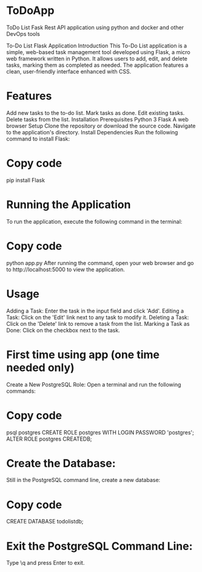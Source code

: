 # ToDoApp
ToDo List Fask Rest API application using python and docker and other DevOps tools

To-Do List Flask Application
Introduction
This To-Do List application is a simple, web-based task management tool developed using Flask, a micro web framework written in Python. It allows users to add, edit, and delete tasks, marking them as completed as needed. The application features a clean, user-friendly interface enhanced with CSS.

# Features
Add new tasks to the to-do list.
Mark tasks as done.
Edit existing tasks.
Delete tasks from the list.
Installation
Prerequisites
Python 3
Flask
A web browser
Setup
Clone the repository or download the source code.
Navigate to the application's directory.
Install Dependencies
Run the following command to install Flask:

# Copy code

pip install Flask

# Running the Application
To run the application, execute the following command in the terminal:

# Copy code
python app.py
After running the command, open your web browser and go to http://localhost:5000 to view the application.

# Usage
Adding a Task: Enter the task in the input field and click 'Add'.
Editing a Task: Click on the 'Edit' link next to any task to modify it.
Deleting a Task: Click on the 'Delete' link to remove a task from the list.
Marking a Task as Done: Click on the checkbox next to the task.

# First time using app (one time needed only)
Create a New PostgreSQL Role:
Open a terminal and run the following commands:


# Copy code
psql postgres
CREATE ROLE postgres WITH LOGIN PASSWORD 'postgres';
ALTER ROLE postgres CREATEDB;
# Create the Database:
Still in the PostgreSQL command line, create a new database:


# Copy code
CREATE DATABASE todolistdb;
# Exit the PostgreSQL Command Line:
Type \q and press Enter to exit.


